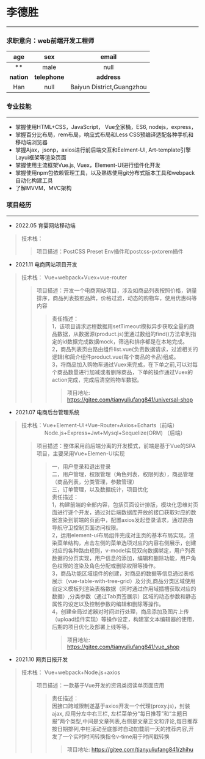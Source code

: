 # 李德胜
---

### 求职意向：web前端开发工程师

|    age     |      sex      |           email           |
|:----------:|:-------------:|:-------------------------:|
|     **     |     male      |     null     |
| **nation** | **telephone** |        **address**        |
|    Han     |  null  | Baiyun District,Guangzhou |


### 专业技能

---

* 掌握使用HTML+CSS，JavaScript，   Vue全家桶，ES6, nodejs，express，
* 掌握百分比布局，rem布局，响应式布局和Less CSS预编译适配各种手机和移动端浏览器
* 掌握Ajax，jsonp，axios进行前后端交互和Eelment-UI, Art-template引擎Layui框架等渲染页面
* 掌握使用主流框架Vue.js, Vuex，Element-UI进行组件化开发
* 掌握使用npm包依赖管理工具，以及熟练使用git分布式版本工具和webpack自动化构建工具
* 了解MVVM，MVC架构


### 项目经历

---

* 2022.05 育婴网站移动端
> 技术栈：
>> 项目描述：PostCSS Preset Env插件和postcss-pxtorem插件 
> 

* 2021.11 电商网站项目开发
> 技术栈： Vue+webpack+Vuex+vue-router
>> 项目描述：开发一个电商网站项目，涉及如商品列表按照价格，销量排序，商品列表按照品牌，价格过滤，动态的购物车，使用优惠码等内容
>>> 责任描述：<br/>1，该项目请求远程数据用setTimeout模拟异步获取全量的商品数据，从数据源(product.js)里通过数组的find()方法拿到指定的id数据完成数据mock，筛选和排序都是在本地完成。<br/>
2，商品列表页由路由组件list.vue(负责数据请求，过滤相关的逻辑)和简介组件product.vue(每个商品的卡品)组成。<br/>
3，将商品加入购物车通过Vuex来完成，在下单之前,可以对每个商品数量进行加减或者删除商品，下单的操作通过Vuex的action完成，完成后清空购物车数据。<br/>
>>>> 项目地址: https://gitee.com/tianyuliufang841/universal-shop

* 2021.07 电商后台管理系统

> 技术栈：Vue+Element-UI+Vue-Router+Axios+Echarts（前端）<br/>
&emsp;&emsp;&emsp;&emsp; Node.js+Express+Jwt+Mysql+Sequelize(ORM) （后端）
>> 项目描述：整体采用前后端分离的开发模式，前端是基于Vue的SPA项目，主要采用Vue+Elemen-UI实现
>>> 一，用户登录和退出登录<br/>
二，用户管理，权限管理（角色列表，权限列表），商品管理（商品列表，分类管理，参数管理）<br/>
三，订单管理，以及数据统计，项目优化<br/>
责任描述：<br/>1，构建前端的全部内容，包括页面设计排版，模块化思维对页面进行逐个开发，通过对后端数据库开放的接口获取对应的数据渲染到前端的页面中，配置axios发起登录请求，通过路由导航守卫控制页面访问权限。<br/>
2，运用element-ui布局组件完成对主页的基本布局实现，渲染菜单结构，点击左侧的菜单选项对应的内容右侧展示，创建对应的各种路由规则，v-model实现双向数据绑定，用户列表数据的分页实现，用户信息的添加，编辑和删除功能，用户角色权限的渲染及角色分配或删除权限等操作。<br/>
3，商品功能区域组件的创建，对商品的数据等信息通过表格展示（vue-table-with-tree-grid）及分页,商品分类区域使用自定义模板列渲染表格数据（同时通过作用域插槽获取对应的数据）,分类参数（通过Tab页签展示）区域的动态参数和静态属性的设定以及控制参数的编辑和删除等操作。<br/>
4，创建全局过滤器对时间进行处理，商品添加及图片上传（upload组件实现）等操作设定，构建富文本编辑器的使用，后期的项目优化及部署上线等等。
>>>> 项目地址: https://gitee.com/tianyuliufang841/vue_shop

* 2021.10 网页日报开发

> 技术栈： Vue+webpack+Node.js+axios
>> 项目描述：一款基于Vue开发的资讯类阅读单页面应用
>>> 责任描述：<br/>因接口跨域限制遂基于axios开发一个代理(proxy.js)，封装ajax, 应用分左中右三栏, 左栏菜单分“每日推荐”和“主题日报”两个类型,中间是文章列表,右侧是文章正文和评论,每日推荐按日期排列,中栏滚动至底部时自动加载前一天的推荐内容,开发了一个实时时间转换指令v-time用于时间戳转换
>>>> 项目地址: https://gitee.com/tianyuliufang841/zhihu


